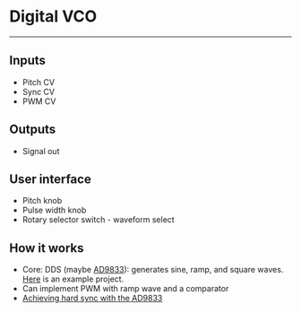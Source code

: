 # Digital VCO
---

## Inputs
* Pitch CV
* Sync CV
* PWM CV

## Outputs
* Signal out

## User interface
* Pitch knob
* Pulse width knob
* Rotary selector switch - waveform select

## How it works
* Core: DDS (maybe [AD9833](https://www.analog.com/media/en/technical-documentation/data-sheets/AD9833.pdf)): generates sine, ramp, and square waves. [Here](https://www.allaboutcircuits.com/projects/how-to-DIY-waveform-generator-analog-devices-ad9833-ATmega328p/) is an example project.
* Can implement PWM with ramp wave and a comparator
* [Achieving hard sync with the AD9833](https://www.muffwiggler.com/forum/viewtopic.php?p=2815552#2815552)
